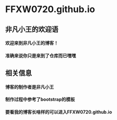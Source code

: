 # FFXW0720.github.io
## 非凡小王的欢迎语
#### 欢迎来到非凡小王的博客！
#### 准确来说你只是来到了仓库而已嘿嘿
## 相关信息
#### 博客的制作者是非凡小王
#### 制作过程中参考了bootstrap的模板
#### 要看我的博客长啥样的可以进入FFXW0720.github.io
